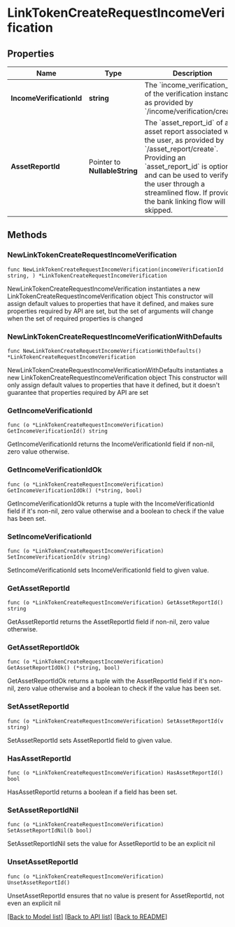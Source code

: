 # LinkTokenCreateRequestIncomeVerification

## Properties

Name | Type | Description | Notes
------------ | ------------- | ------------- | -------------
**IncomeVerificationId** | **string** | The &#x60;income_verification_id&#x60; of the verification instance, as provided by &#x60;/income/verification/create&#x60;. | 
**AssetReportId** | Pointer to **NullableString** | The &#x60;asset_report_id&#x60; of an asset report associated with the user, as provided by &#x60;/asset_report/create&#x60;. Providing an &#x60;asset_report_id&#x60; is optional and can be used to verify the user through a streamlined flow. If provided, the bank linking flow will be skipped. | [optional] 

## Methods

### NewLinkTokenCreateRequestIncomeVerification

`func NewLinkTokenCreateRequestIncomeVerification(incomeVerificationId string, ) *LinkTokenCreateRequestIncomeVerification`

NewLinkTokenCreateRequestIncomeVerification instantiates a new LinkTokenCreateRequestIncomeVerification object
This constructor will assign default values to properties that have it defined,
and makes sure properties required by API are set, but the set of arguments
will change when the set of required properties is changed

### NewLinkTokenCreateRequestIncomeVerificationWithDefaults

`func NewLinkTokenCreateRequestIncomeVerificationWithDefaults() *LinkTokenCreateRequestIncomeVerification`

NewLinkTokenCreateRequestIncomeVerificationWithDefaults instantiates a new LinkTokenCreateRequestIncomeVerification object
This constructor will only assign default values to properties that have it defined,
but it doesn't guarantee that properties required by API are set

### GetIncomeVerificationId

`func (o *LinkTokenCreateRequestIncomeVerification) GetIncomeVerificationId() string`

GetIncomeVerificationId returns the IncomeVerificationId field if non-nil, zero value otherwise.

### GetIncomeVerificationIdOk

`func (o *LinkTokenCreateRequestIncomeVerification) GetIncomeVerificationIdOk() (*string, bool)`

GetIncomeVerificationIdOk returns a tuple with the IncomeVerificationId field if it's non-nil, zero value otherwise
and a boolean to check if the value has been set.

### SetIncomeVerificationId

`func (o *LinkTokenCreateRequestIncomeVerification) SetIncomeVerificationId(v string)`

SetIncomeVerificationId sets IncomeVerificationId field to given value.


### GetAssetReportId

`func (o *LinkTokenCreateRequestIncomeVerification) GetAssetReportId() string`

GetAssetReportId returns the AssetReportId field if non-nil, zero value otherwise.

### GetAssetReportIdOk

`func (o *LinkTokenCreateRequestIncomeVerification) GetAssetReportIdOk() (*string, bool)`

GetAssetReportIdOk returns a tuple with the AssetReportId field if it's non-nil, zero value otherwise
and a boolean to check if the value has been set.

### SetAssetReportId

`func (o *LinkTokenCreateRequestIncomeVerification) SetAssetReportId(v string)`

SetAssetReportId sets AssetReportId field to given value.

### HasAssetReportId

`func (o *LinkTokenCreateRequestIncomeVerification) HasAssetReportId() bool`

HasAssetReportId returns a boolean if a field has been set.

### SetAssetReportIdNil

`func (o *LinkTokenCreateRequestIncomeVerification) SetAssetReportIdNil(b bool)`

 SetAssetReportIdNil sets the value for AssetReportId to be an explicit nil

### UnsetAssetReportId
`func (o *LinkTokenCreateRequestIncomeVerification) UnsetAssetReportId()`

UnsetAssetReportId ensures that no value is present for AssetReportId, not even an explicit nil

[[Back to Model list]](../README.md#documentation-for-models) [[Back to API list]](../README.md#documentation-for-api-endpoints) [[Back to README]](../README.md)


